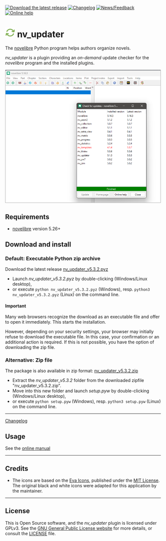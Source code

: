 [![Download the latest release](docs/img/download-button.png)](https://github.com/peter88213/nv_updater/raw/main/dist/nv_updater_v5.3.2.pyz)
[![Changelog](docs/img/changelog-button.png)](docs/changelog.md)
[![News/Feedback](docs/img/news-button.png)](https://github.com/peter88213/novelibre/discussions)
[![Online help](docs/img/help-button.png)](https://peter88213.github.io/nvhelp-en/nv_updater/)


# ![U](icons/update.png) nv_updater

The [novelibre](https://github.com/peter88213/novelibre/) Python program helps authors organize novels.  

*nv_updater* is a plugin providing an *on-demand* update checker for the *novelibre* program and the installed plugins.



![Screenshot](docs/Screenshots/screen01.png)

## Requirements

- [novelibre](https://github.com/peter88213/novelibre/) version 5.26+

## Download and install

### Default: Executable Python zip archive

Download the latest release [nv_updater_v5.3.2.pyz](https://github.com/peter88213/nv_updater/raw/main/dist/nv_updater_v5.3.2.pyz)

- Launch *nv_updater_v5.3.2.pyz* by double-clicking (Windows/Linux desktop),
- or execute `python nv_updater_v5.3.2.pyz` (Windows), resp. `python3 nv_updater_v5.3.2.pyz` (Linux) on the command line.

#### Important

Many web browsers recognize the download as an executable file and offer to open it immediately. 
This starts the installation.

However, depending on your security settings, your browser may 
initially  refuse  to download the executable file. 
In this case, your confirmation or an additional action is required. 
If this is not possible, you have the option of downloading 
the zip file. 


### Alternative: Zip file

The package is also available in zip format: [nv_updater_v5.3.2.zip](https://github.com/peter88213/nv_updater/raw/main/dist/nv_updater_v5.3.2.zip)

- Extract the *nv_updater_v5.3.2* folder from the downloaded zipfile "nv_updater_v5.3.2.zip".
- Move into this new folder and launch *setup.pyw* by double-clicking (Windows/Linux desktop), 
- or execute `python setup.pyw` (Windows), resp. `python3 setup.pyw` (Linux) on the command line.

---

[Changelog](docs/changelog.md)

## Usage

See the [online manual](https://peter88213.github.io/nvhelp-en/nv_updater/)

---

## Credits

- The icons are based on the [Eva Icons](https://akveo.github.io/eva-icons/#/), published under the [MIT License](http://www.opensource.org/licenses/mit-license.php). The original black and white icons were adapted for this application by the maintainer. 

---
## License

This is Open Source software, and the *nv_updater* plugin is licensed under GPLv3. See the
[GNU General Public License website](https://www.gnu.org/licenses/gpl-3.0.en.html) for more
details, or consult the [LICENSE](https://github.com/peter88213/nv_updater/blob/main/LICENSE) file.
